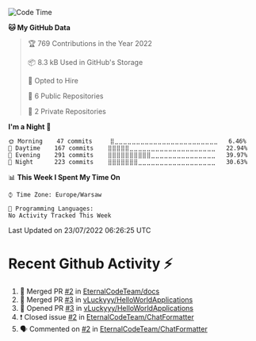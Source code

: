 <!--START_SECTION:waka-->
![Code Time](http://img.shields.io/badge/Code%20Time-262%20hrs%2056%20mins-blue)

**🐱 My GitHub Data** 

> 🏆 769 Contributions in the Year 2022
 > 
> 📦 8.3 kB Used in GitHub's Storage 
 > 
> 💼 Opted to Hire
 > 
> 📜 6 Public Repositories 
 > 
> 🔑 2 Private Repositories  
 > 
**I'm a Night 🦉** 

```text
🌞 Morning    47 commits     ⣿⣀⣀⣀⣀⣀⣀⣀⣀⣀⣀⣀⣀⣀⣀⣀⣀⣀⣀⣀⣀⣀⣀⣀⣀   6.46% 
🌆 Daytime    167 commits    ⣿⣿⣿⣿⣿⣀⣀⣀⣀⣀⣀⣀⣀⣀⣀⣀⣀⣀⣀⣀⣀⣀⣀⣀⣀   22.94% 
🌃 Evening    291 commits    ⣿⣿⣿⣿⣿⣿⣿⣿⣿⣿⣀⣀⣀⣀⣀⣀⣀⣀⣀⣀⣀⣀⣀⣀⣀   39.97% 
🌙 Night      223 commits    ⣿⣿⣿⣿⣿⣿⣿⣀⣀⣀⣀⣀⣀⣀⣀⣀⣀⣀⣀⣀⣀⣀⣀⣀⣀   30.63%

```


📊 **This Week I Spent My Time On** 

```text
⌚︎ Time Zone: Europe/Warsaw

💬 Programming Languages: 
No Activity Tracked This Week

```


 Last Updated on 23/07/2022 06:26:25 UTC
<!--END_SECTION:waka-->

# Recent Github Activity ⚡
<!--START_SECTION:activity-->
1. 🎉 Merged PR [#2](https://github.com/EternalCodeTeam/docs/pull/2) in [EternalCodeTeam/docs](https://github.com/EternalCodeTeam/docs)
2. 🎉 Merged PR [#3](https://github.com/vLuckyyy/HelloWorldApplications/pull/3) in [vLuckyyy/HelloWorldApplications](https://github.com/vLuckyyy/HelloWorldApplications)
3. 💪 Opened PR [#3](https://github.com/vLuckyyy/HelloWorldApplications/pull/3) in [vLuckyyy/HelloWorldApplications](https://github.com/vLuckyyy/HelloWorldApplications)
4. ❗️ Closed issue [#2](https://github.com/EternalCodeTeam/ChatFormatter/issues/2) in [EternalCodeTeam/ChatFormatter](https://github.com/EternalCodeTeam/ChatFormatter)
5. 🗣 Commented on [#2](https://github.com/EternalCodeTeam/ChatFormatter/issues/2) in [EternalCodeTeam/ChatFormatter](https://github.com/EternalCodeTeam/ChatFormatter)
<!--END_SECTION:activity-->
